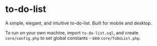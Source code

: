 # to-do-list

A simple, elegant, and intuitive to-do-list. Built for mobile and desktop.

To run on your own machine, import `to-do-list.sql`, and create `core/config.php` to set global constants - see `core/ToDoList.php`.
